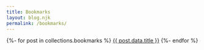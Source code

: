 ```yaml
---
title: Bookmarks
layout: blog.njk
permalink: /bookmarks/
---
```

{%- for post in collections.bookmarks %}
<a href="{{ post.data.link }}">{{ post.data.title }}</a>
{%- endfor %}

